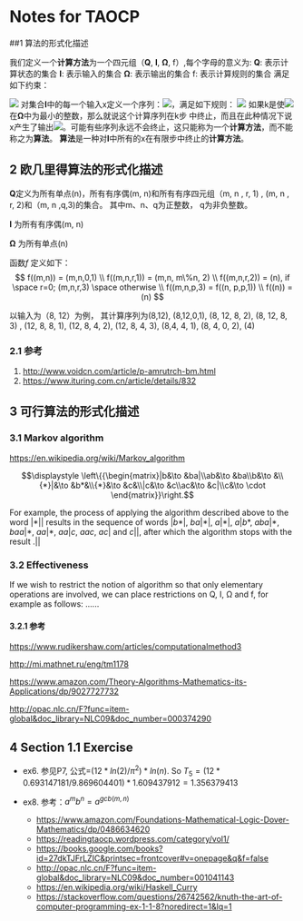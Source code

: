 # Notes for TAOCP

##1 算法的形式化描述

我们定义一个**计算方法**为一个四元组（**Q**, **I**, **Ω**, f）,每个字母的意义为:
**Q**: 表示计算状态的集合
**I**: 表示输入的集合
**Ω**: 表示输出的集合
f: 表示计算规则的集合
满足如下约束：

![](https://www.ituring.com.cn/download/01Qie91kvzGW)
对集合**I**中的每一个输入x定义一个序列：![](https://www.ituring.com.cn/download/01Qie9s7Cjef)，满足如下规则：
![](https://www.ituring.com.cn/download/01Qie9tiPe45)
如果k是使![](https://www.ituring.com.cn/download/01Qie9waVPrX)在**Ω**中为最小的整数，那么就说这个计算序列在k步 中终止，而且在此种情况下说x产生了输出![](https://www.ituring.com.cn/download/01Qie9waVPrX)。可能有些序列永远不会终止，这只能称为一个**计算方法**，而不能称之为**算法**。 **算法**是一种对**I**中所有的x在有限步中终止的**计算方法**。

## 2 欧几里得算法的形式化描述

**Q**定义为所有单点(n)，所有有序偶(m, n)和所有有序四元组（m, n , r, 1) , (m, n , r, 2)和（m, n ,q,3)的集合。 其中m、n、q为正整数， q为非负整数。

**I** 为所有有序偶(m, n)

**Ω** 为所有单点(n)

函数$f$ 定义如下：
$$
f((m,n)) = (m,n,0,1) \\
f((m,n,r,1)) = (m,n, m\%n, 2) \\  
f((m,n,r,2)) = (n), if \space r=0; (m,n,r,3) \space otherwise \\
f((m,n,p,3) = f((n, p,p,1)) \\
f((n)) = (n)
$$

以输入为（8, 12）为例， 其计算序列为(8,12), (8,12,0,1),  (8, 12, 8, 2),  (8, 12, 8, 3) ,  (12, 8, 8, 1),  (12, 8, 4, 2), (12, 8, 4, 3),  (8,4, 4, 1), (8, 4, 0, 2), (4)

### 2.1 参考

1. http://www.voidcn.com/article/p-amrutrch-bm.html
2. https://www.ituring.com.cn/article/details/832



## 3 可行算法的形式化描述

### 3.1 Markov algorithm

https://en.wikipedia.org/wiki/Markov_algorithm

$$\displaystyle \left\{{\begin{matrix}|b&\to &ba|\\ab&\to &ba\\b&\to &\\{*}|&\to &b*&\\{*}&\to &c&\\|c&\to &c\\ac&\to &c|\\c&\to \cdot \end{matrix}}\right.$$

For example, the process of applying the algorithm described above to the word $|*||$ results in the sequence of words $|b*|$, $ba|*|$, $a|*|$, $a|b*$, $aba|*$, $baa|*$, $aa|*$, $aa|c$, $aac$, $ac|$ and $c||$, after which the algorithm stops with the result $.||$

### 3.2 Effectiveness

If we wish to restrict the notion of algorithm so that only elementary operations are involved, we can place restrictions on Q, I, Ω and f, for example as follows: ......

#### 3.2.1 参考

https://www.rudikershaw.com/articles/computationalmethod3

http://mi.mathnet.ru/eng/tm1178

https://www.amazon.com/Theory-Algorithms-Mathematics-its-Applications/dp/9027727732

http://opac.nlc.cn/F?func=item-global&doc_library=NLC09&doc_number=000374290



## 4 Section 1.1 Exercise

* ex6. 参见P7, 公式=$(12*ln(2)/\pi^2)*ln(n)$. 
  So $T_5=(12*0.693147181/9.869604401)*1.609437912=1.356379413$

* ex8. 参考：$a^mb^n = a^{gcb(m,n)}$
  * https://www.amazon.com/Foundations-Mathematical-Logic-Dover-Mathematics/dp/0486634620
  * https://readingtaocp.wordpress.com/category/vol1/
  * https://books.google.com/books?id=27dkTJFrLZIC&printsec=frontcover#v=onepage&q&f=false
  * http://opac.nlc.cn/F?func=item-global&doc_library=NLC09&doc_number=001041143
  * https://en.wikipedia.org/wiki/Haskell_Curry
  * https://stackoverflow.com/questions/26742562/knuth-the-art-of-computer-programming-ex-1-1-8?noredirect=1&lq=1

